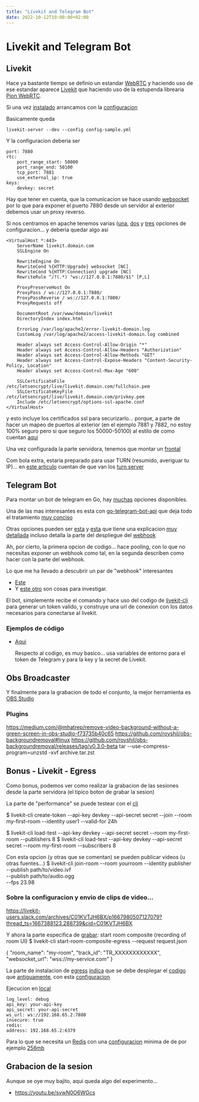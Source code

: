 ```yaml
---
title: "Livekit and Telegram Bot"
date: 2022-10-12T19:00:00+02:00
---
```


# Livekit and Telegram Bot

## Livekit

Hace ya bastante tiempo se definio un estandar [WebRTC](https://webrtc.org/) y haciendo uso de ese estandar aparece [Livekit](https://docs.livekit.io/guides/how-it-works/) que haciendo uso de la estupenda librearia [Pion WebRTC](https://github.com/pion/webrtc).

Si una vez [instalado](https://docs.livekit.io/guides/getting-started/) arrancamos con la [configuracion](https://docs.livekit.io/deploy/)

Basicamente queda

    livekit-server --dev --config config-sample.yml

Y la configuracion deberia ser

    port: 7880
    rtc:
        port_range_start: 50000
        port_range_end: 50100
        tcp_port: 7881
        use_external_ip: true
    keys:
        devkey: secret

Hay que tener en cuenta, que la comunicacion se hace usando [websocket](https://blog.friendsofgo.tech/posts/introduccion-a-los-websockets-en-go/) por lo que para exponer el puerto 7880 desde un servidor al exterior debemos usar un proxy reverso.

Si nos centramos en apache tenemos varias ([una](https://www.serverlab.ca/tutorials/linux/web-servers-linux/how-to-reverse-proxy-websockets-with-apache-2-4/), [dos](https://kevingimbel.de/blog/2021/06/proxy-websocket-connections-with-apache2/) y [tres](https://gist.github.com/mortenege/91ec6fe02dca6f736303a00f8cea2731) opciones de configuracion... y deberia quedar algo asi

    <VirtualHost *:443>
        ServerName livekit.domain.com
        SSLEngine On

        RewriteEngine On
        RewriteCond %{HTTP:Upgrade} websocket [NC]
        RewriteCond %{HTTP:Connection} upgrade [NC]
        RewriteRule ^/?(.*) "ws://127.0.0.1:7880/$1" [P,L]

        ProxyPreserveHost On
        ProxyPass / ws://127.0.0.1:7880/
        ProxyPassReverse / ws://127.0.0.1:7800/
        ProxyRequests off

        DocumentRoot /var/www/domain/livekit
        DirectoryIndex index.html

        ErrorLog /var/log/apache2/error-livekit-domain.log
        CustomLog /var/log/apache2/access-livekit-domain.log combined

        Header always set Access-Control-Allow-Origin "*"
        Header always set Access-Control-Allow-Headers "Authorization"
        Header always set Access-Control-Allow-Methods "GET"
        Header always set Access-Control-Expose-Headers "Content-Security-Policy, Location"
        Header always set Access-Control-Max-Age "600"

        SSLCertificateFile /etc/letsencrypt/live/livekit.domain.com/fullchain.pem
        SSLCertificateKeyFile /etc/letsencrypt/live/livekit.domain.com/privkey.pem
        Include /etc/letsencrypt/options-ssl-apache.conf
    </VirtualHost>

y esto incluye los certificados ssl para securizarlo... porque, a parte de hacer un mapeo de puertos al exterior (en el ejemplo 7881 y 7882, no estoy 100% seguro pero si que seguro los 50000-50100) al estilo de como cuentan [aqui](https://docs.livekit.io/deploy/ports-firewall/#firewall)

Una vez configurada la parte servidora, tenemos que montar un [frontal](https://github.com/livekit/livekit-react/tree/master/example)

Com bola extra, estaria preparado para usar TURN (resumido, averiguar tu IP)... en [este articulo](https://bloggeek.me/webrtc-turn/) cuentan de que van los [turn server](https://webrtc.org/getting-started/turn-server)

## Telegram Bot

Para montar un bot de telegram en Go, hay [muchas](https://core.telegram.org/bots/samples#go) opciones disponibles.

Una de las mas interesantes es esta con [go-telegram-bot-api](https://go-telegram-bot-api.dev/) que deja todo el tratamiento [muy conciso](https://github.com/go-telegram-bot-api/telegram-bot-api#example)

Otras opciones pueden ser [esta](https://github.com/tucnak/telebot) y [esta](https://github.com/fpaupier/telegrap) que tiene una explicacion [muy detallada](https://medium.com/swlh/build-a-telegram-bot-in-go-in-9-minutes-e06ad38acef1) incluso detalla la parte del despliegue del [webhook](https://core.telegram.org/bots/webhooks#the-longer-version)

Ah, por cierto, la primera opcion de codigo... hace pooling, con lo que no necesitas exponer un webhook como tal, en la segunda describen como hacer con la parte del webhook.

Lo que me ha llevado a descubrir un par de "webhook" interesantes
* [Este](https://github.com/voxpupuli/webhook-go)
* Y [este otro](https://httpd.apache.org/docs/2.4/developer/hooks.html)
son cosas para investigar.

El bot, simplemente recibe el comando y hace uso del codigo de [livekit-cli](https://github.com/livekit/livekit-cli) para generar un token valido, y construye una url de conexion con los datos necesarios para conectarse al livekit.

### Ejemplos de código 
- [Aqui](https://github.com/equilibristofgo/sandbox/tree/main/08_telegram/README.md)

    Respecto al codigo, es muy basico... usa variables de entorno para el token de Telegram y para la key y la secret de Livekit.

## Obs Broadcaster
Y finalmente para la grabacion de todo el conjunto, la mejor herramienta es [OBS Studio](https://obsproject.com/)

### Plugins
https://medium.com/@mhatrep/remove-video-background-without-a-green-screen-in-obs-studio-f73735b40c65
https://github.com/royshil/obs-backgroundremoval#linux
https://github.com/royshil/obs-backgroundremoval/releases/tag/v0.3.0-beta
    tar --use-compress-program=unzstd -xvf archive.tar.zst

## Bonus - Livekit - Egress
Como bonus, podemos ver como realizar la grabacion de las sesiones desde la parte servidora (el tipico boton de grabar la sesion)

La parte de "performance" se puede testear con el [cli](https://github.com/livekit/livekit-cli)

$ livekit-cli create-token --api-key devkey --api-secret secret --join --room my-first-room --identity user1 --valid-for 24h

$ livekit-cli load-test --api-key devkey --api-secret secret --room my-first-room --publishers 8
$ livekit-cli load-test --api-key devkey --api-secret secret --room my-first-room --subscribers 8

Con esta opcion (y otras que se comentan) se pueden publicar videos (u otras fuentes...)
$ livekit-cli join-room --room yourroom --identity publisher \
  --publish path/to/video.ivf \
  --publish path/to/audio.ogg \
  --fps 23.98


### Sobre la configuracion y envio de clips de video...
https://livekit-users.slack.com/archives/C01KVTJH6BX/p1667980507127079?thread_ts=1667388123.288739&cid=C01KVTJH6BX


Y ahora la parte especifica de [grabar](https://github.com/livekit/livekit-cli#recording--egress): start room composite (recording of room UI)
$ livekit-cli start-room-composite-egress --request request.json

{
  "room_name": "my-room",
  "track_id": "TR_XXXXXXXXXXXX",
  "websocket_url": "wss://my-service.com"
}

La parte de instalacion de [egress](https://docs.livekit.io/guides/egress/) [indica](https://docs.livekit.io/deploy/egress/) que se debe desplegar el [codigo](https://github.com/livekit/egress) que [antiguamente](https://github.com/livekit/livekit-recorder), con esta [configuracion](https://github.com/livekit/egress/blob/main/test/config-sample.yaml)

Ejecucion en [local](https://docs.livekit.io/deploy/egress/#running-locally)

    log_level: debug
    api_key: your-api-key
    api_secret: your-api-secret
    ws_url: ws://192.168.65.2:7880
    insecure: true
    redis:
    address: 192.168.65.2:6379

Para lo que se necesita un [Redis](https://redis.io/docs/getting-started/installation/install-redis-on-linux/) con una [configuracion](https://redis.io/docs/manual/config/) minima de de por ejemplo [256mb](https://blog.armesto.net/limitar-memoria-maxima-de-redis/)

## Grabacion de la sesion
Aunque se oye muy bajito, aqui queda algo del experimento...
- https://youtu.be/svwN0O6WGcs

